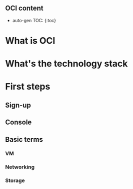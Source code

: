 ## OCI content

* auto-gen TOC:
{:toc}

# What is OCI
# What's the technology stack
# First steps
## Sign-up
## Console
## Basic terms
### VM
### Networking
### Storage
